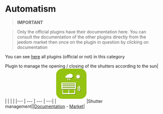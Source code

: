 
# Automatism


>**IMPORTANT**

>Only the official plugins have their documentation here. You can consult the documentation of the other plugins directly from the jeedom market then once on the plugin in question by clicking on documentation


You can see [here](https://market.jeedom.com/index.php?v=d&p=market&type=plugin&categorie=automatisation) all plugins (official or not) in this category

Plugin to manage the opening / closing of the shutters according to the sun| | | | |
|--- | --- | --- | ---|
|<img src="sunshutter/sunshutter_icon.png" width="100" />|Shutter management||[Documentation](sunshutter/index.md) - [Market](https://market.jeedom.com/index.php?v=d&p=market_display&id=3793)|
